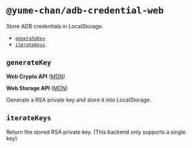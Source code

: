 # `@yume-chan/adb-credential-web`

Store ADB credentials in LocalStorage.

- [`generateKey`](#generatekey)
- [`iterateKeys`](#iteratekeys)

## `generateKey`

**Web Crypto API** ([MDN](https://developer.mozilla.org/en-US/docs/Web/API/Web_Crypto_API))

**Web Storage API** ([MDN](https://developer.mozilla.org/en-US/docs/Web/API/Web_Storage_API))

Generate a RSA private key and store it into LocalStorage.

## `iterateKeys`

Return the stored RSA private key. (This backend only supports a single key)
